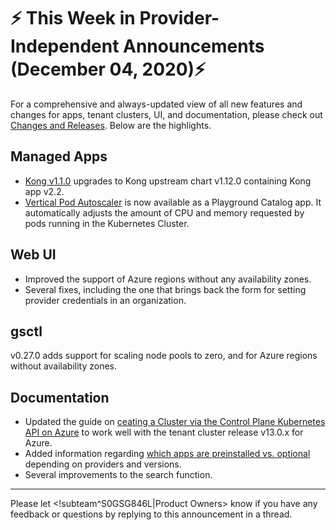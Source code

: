 # :zap: This Week in Provider-Independent Announcements (December 04, 2020):zap:

For a comprehensive and always-updated view of all new features and changes for apps, tenant clusters, UI, and documentation, please check out [Changes and Releases](https://docs.giantswarm.io/changes/). Below are the highlights.

## Managed Apps

- [Kong v1.1.0](https://docs.giantswarm.io/changes/managed-apps/kong-app/v1.1.0/) upgrades to Kong upstream chart v1.12.0 containing Kong app v2.2.
- [Vertical Pod Autoscaler](https://github.com/giantswarm/vertical-pod-autoscaler-app/blob/master/CHANGELOG.md#100---2020-11-27) is now available as a Playground Catalog app. It automatically adjusts the amount of CPU and memory requested by pods running in the Kubernetes Cluster. 

## Web UI

- Improved the support of Azure regions without any availability zones.
- Several fixes, including the one that brings back the form for setting provider credentials in an organization.

## gsctl

v0.27.0 adds support for scaling node pools to zero, and for Azure regions without availability zones.

## Documentation

- Updated the guide on [ceating a Cluster via the Control Plane Kubernetes API on Azure](https://docs.giantswarm.io/guides/creating-clusters-via-crs-on-azure/) to work well with the tenant cluster release v13.0.x for Azure.
- Added information regarding [which apps are preinstalled vs. optional](https://docs.giantswarm.io/reference/tenant-cluster-release-versions/#apps) depending on providers and versions.
- Several improvements to the search function.

---
Please let <!subteam^S0GSG846L|Product Owners> know if you have any feedback or questions by replying to this announcement in a thread.
